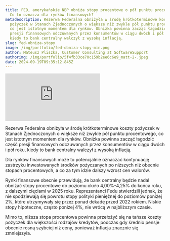 ```yaml
---
title: FED, amerykańskie NBP obniża stopy procentowe o pół punktu procentowego.
  Co to oznacza dla rynków finansowych?
metadescription: Rezerwa Federalna obniżyła w środę krótkoterminowe koszty
  pożyczek w Stanach Zjednoczonych o większe niż zwykle pół punktu procentowego,
  co jest istotnym momentem dla rynków. Obniżka powinna zacząć łagodzić część
  presji finansowych odczuwanych przez konsumentów w ciągu dwóch i pół roku,
  kiedy to bank centralny walczył z wysoką inflacją.
slug: fed-obniza-stopy
image: /img/portfolio/fed-obniza-stopy-min.png
author: Mateusz Pliszka, Customer Consulting at SoftwareSupport
authorimg: /img/portfolio/5f4fb33ce70c159b2ee6c6e9_matt-2-.jpeg
date: 2024-09-19T09:35:12.845Z
---
```

<iframe width="auto" height="auto" src="https://www.youtube.com/embed/mz0M56rrBNY?si=BlrM8Xyy-TsmWNA0" title="YouTube video player" frameborder="0" allow="accelerometer; autoplay; clipboard-write; encrypted-media; gyroscope; picture-in-picture; web-share" referrerpolicy="strict-origin-when-cross-origin" allowfullscreen></iframe>

Rezerwa Federalna obniżyła w środę krótkoterminowe koszty pożyczek w Stanach Zjednoczonych o większe niż zwykle pół punktu procentowego, co jest istotnym momentem dla rynków. Obniżka powinna zacząć łagodzić część presji finansowych odczuwanych przez konsumentów w ciągu dwóch i pół roku, kiedy to bank centralny walczył z wysoką inflacją.

D﻿la rynków finansowych może to potencjalnie oznaczać kontynuację zastrzyku inwestowanych środków pożyczanych po niższych niż obecnie stopach procentowych, a co za tym idzie dalszy wzrost cen walorów.

Rynki finansowe obecnie przewidują, że bank centralny będzie nadal obniżać stopy procentowe do poziomu około 4,00%-4,25% do końca roku, z dalszymi cięciami w 2025 roku. Reprezentanci Fedu stwierdzili jednak, że nie spodziewają się powrotu stopy polityki pieniężnej do poziomów poniżej 2%, które utrzymywały się przez ponad dekadę przed 2022 rokiem. Niskie stopy hipoteczne, często poniżej 4%, nie wrócą w najbliższym czasie.

Mimo to, niższa stopa procentowa powinna przełożyć się na tańsze koszty pożyczek dla większości rodzajów kredytów, podczas gdy średnio pensje obecnie rosną szybciej niż ceny, ponieważ inflacja znacznie się zmniejszyła.